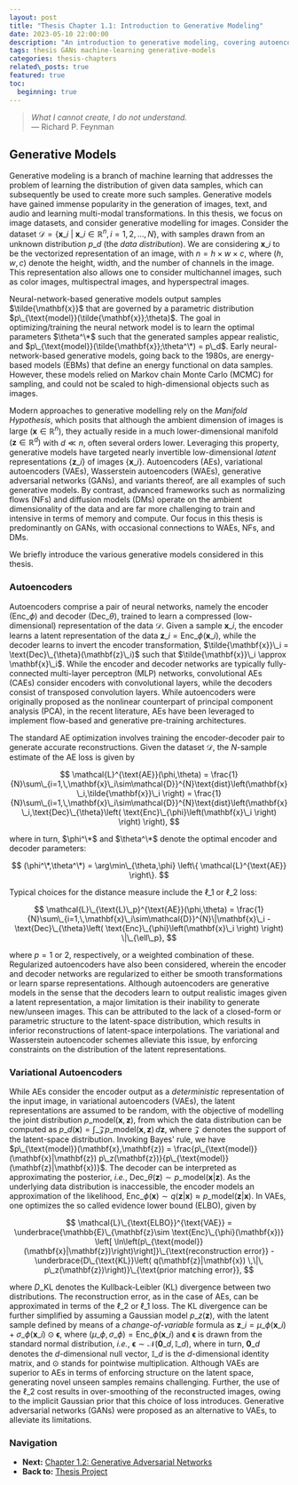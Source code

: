```yaml
---
layout: post
title: "Thesis Chapter 1.1: Introduction to Generative Modeling"
date: 2023-05-10 22:00:00
description: "An introduction to generative modeling, covering autoencoders, VAEs, GANs, flows, and diffusion models"
tags: thesis GANs machine-learning generative-models
categories: thesis-chapters
related\_posts: true
featured: true
toc:
  beginning: true
---
```


> *What I cannot create, I do not understand.*  
> — Richard P. Feynman

## Generative Models

Generative modeling is a branch of machine learning that addresses the problem of learning the distribution of given data samples, which can subsequently be used to create more such samples. Generative models have gained immense popularity in the generation of images, text, and audio and learning multi-modal transformations. In this thesis, we focus on image datasets, and consider generative modelling for images. Consider the dataset $\mathcal{D} = \big\{\mathbf{x}\_i~|~\mathbf{x}\_i\in\mathbb{R}^n,\,i=1,2,\ldots,N\big\}$, with samples drawn from an unknown distribution $p\_d$ (the *data distribution*). We are considering $\mathbf{x}\_i$ to be the vectorized representation of an image, with $n = h\times w\times c$, where $(h,w,c)$ denote the height, width, and the number of channels in the image. This representation also allows one to consider multichannel images, such as color images, multispectral images, and hyperspectral images.

Neural-network-based generative models output samples $\tilde{\mathbf{x}}$ that are governed by a parametric distribution $p\_{\text{model}}(\tilde{\mathbf{x}};\theta)$. The goal in optimizing/training the neural network model is to learn the optimal parameters $\theta^\*$ such that the generated samples appear realistic, and $p\_{\text{model}}(\tilde{\mathbf{x}};\theta^\*) = p\_d$. Early neural-network-based generative models, going back to the 1980s, are energy-based models (EBMs) that define an energy functional on data samples. However, these models relied on Markov chain Monte Carlo (MCMC) for sampling, and could not be scaled to high-dimensional objects such as images.

Modern approaches to generative modelling rely on the *Manifold Hypothesis*, which posits that although the ambient dimension of images is large $(\mathbf{x}\in\mathbb{R}^n)$, they actually reside in a much lower-dimensional manifold $(\mathbf{z}\in\mathbb{R}^d)$ with $d\ll n$, often several orders lower. Leveraging this property, generative models have targeted nearly invertible low-dimensional *latent* representations $\{\mathbf{z}\_i\}$ of images $\{\mathbf{x}\_i\}$. Autoencoders (AEs), variational autoencoders (VAEs), Wasserstein autoencoders (WAEs), generative adversarial networks (GANs), and variants thereof, are all examples of such generative models. By contrast, advanced frameworks such as normalizing flows (NFs) and diffusion models (DMs) operate on the ambient dimensionality of the data and are far more challenging to train and intensive in terms of memory and compute. Our focus in this thesis is predominantly on GANs, with occasional connections to WAEs, NFs, and DMs.

We briefly introduce the various generative models considered in this thesis.

### Autoencoders

Autoencoders comprise a pair of neural networks, namely the encoder $(\text{Enc}\_{\phi})$ and decoder $(\text{Dec}\_{\theta})$, trained to learn a compressed (low-dimensional) representation of the data $\mathcal{D}$. Given a sample $\mathbf{x}\_i$, the encoder learns a latent representation of the data $\mathbf{z}\_i = \text{Enc}\_{\phi}(\mathbf{x}\_i)$, while the decoder learns to invert the encoder transformation, $\tilde{\mathbf{x}}\_i = \text{Dec}\_{\theta}(\mathbf{z}\_i)$ such that $\tilde{\mathbf{x}}\_i \approx \mathbf{x}\_i$. While the encoder and decoder networks are typically fully-connected multi-layer perceptron (MLP) networks, convolutional AEs (CAEs) consider encoders with convolutional layers, while the decoders consist of transposed convolution layers. While autoencoders were originally proposed as the nonlinear counterpart of principal component analysis (PCA), in the recent literature, AEs have been leveraged to implement flow-based and generative pre-training architectures.

The standard AE optimization involves training the encoder-decoder pair to generate accurate reconstructions. Given the dataset $\mathcal{D}$, the $N$-sample estimate of the AE loss is given by

$$
\mathcal{L}^{\text{AE}}(\phi,\theta) = \frac{1}{N}\sum\_{i=1,\,\mathbf{x}\_i\sim\mathcal{D}}^{N}\text{dist}\left(\mathbf{x}\_i,\tilde{\mathbf{x}}\_i \right) = \frac{1}{N}\sum\_{i=1,\,\mathbf{x}\_i\sim\mathcal{D}}^{N}\text{dist}\left(\mathbf{x}\_i,\text{Dec}\_{\theta}\left( \text{Enc}\_{\phi}\left(\mathbf{x}\_i \right) \right) \right),
$$

where in turn, $\phi^\*$ and $\theta^\*$ denote the optimal encoder and decoder parameters:

$$
(\phi^\*,\theta^\*) = \arg\min\_{\theta,\phi} \left\{ \mathcal{L}^{\text{AE}} \right\}.
$$

Typical choices for the distance measure include the $\ell\_1$ or $\ell\_2$ loss:

$$
\mathcal{L}\_{\text{L}\_p}^{\text{AE}}(\phi,\theta) = \frac{1}{N}\sum\_{i=1,\,\mathbf{x}\_i\sim\mathcal{D}}^{N}\|\mathbf{x}\_i - \text{Dec}\_{\theta}\left( \text{Enc}\_{\phi}\left(\mathbf{x}\_i \right) \right) \|\_{\ell\_p},
$$

where $p = 1$ or $2$, respectively, or a weighted combination of these. Regularized autoencoders have also been considered, wherein the encoder and decoder networks are regularized to either be smooth transformations or learn sparse representations. Although autoencoders are generative models in the sense that the decoders learn to output realistic images given a latent representation, a major limitation is their inability to generate new/unseen images. This can be attributed to the lack of a closed-form or parametric structure to the latent-space distribution, which results in inferior reconstructions of latent-space interpolations. The variational and Wasserstein autoencoder schemes alleviate this issue, by enforcing constraints on the distribution of the latent representations.

### Variational Autoencoders

While AEs consider the encoder output as a *deterministic* representation of the input image, in variational autoencoders (VAEs), the latent representations are assumed to be random, with the objective of modelling the joint distribution $p\_{\text{model}}(\mathbf{x},\mathbf{z})$, from which the data distribution can be computed as $p\_d(\mathbf{x}) = \int\_{\mathcal{Z}} p\_{\text{model}}(\mathbf{x},\mathbf{z})\,d\mathbf{z}$, where $\mathcal{Z}$ denotes the support of the latent-space distribution. Invoking Bayes' rule, we have $p\_{\text{model}}(\mathbf{x},\mathbf{z}) = \frac{p\_{\text{model}}(\mathbf{x}|\mathbf{z}) p\_z(\mathbf{z})}{p\_{\text{model}}(\mathbf{z}|\mathbf{x})}$. The decoder can be interpreted as approximating the posterior, *i.e.*, $\text{Dec}\_{\theta}(\mathbf{z}) \sim p\_{\text{model}}(\mathbf{x}|\mathbf{z})$. As the underlying data distribution is inaccessible, the encoder models an approximation of the likelihood, $\text{Enc}\_{\phi}(\mathbf{x}) \sim q(\mathbf{z}|\mathbf{x}) \approx p\_{\text{model}}(\mathbf{z}|\mathbf{x})$. In VAEs, one optimizes the so called evidence lower bound (ELBO), given by

$$
\mathcal{L}\_{\text{ELBO}}^{\text{VAE}} = \underbrace{\mathbb{E}\_{\mathbf{z}\sim \text{Enc}\_{\phi}(\mathbf{x})} \left[ \ln\left(p\_{\text{model}}(\mathbf{x}|\mathbf{z})\right)\right]}\_{\text{reconstruction error}} - \underbrace{D\_{\text{KL}}\left( q(\mathbf{z}|\mathbf{x}) \,\|\, p\_z(\mathbf{z})\right)}\_{\text{prior matching error}},
$$

where $D\_{\text{KL}}$ denotes the Kullback-Leibler (KL) divergence between two distributions. The reconstruction error, as in the case of AEs, can be approximated in terms of the $\ell\_2$ or $\ell\_1$ loss. The KL divergence can be further simplified by assuming a Gaussian model $p\_z(\mathbf{z})$, with the latent sample defined by means of a *change-of-variable* formula as $\mathbf{z}\_i = \mu\_{\phi}(\mathbf{x}\_i)+ \sigma\_{\phi}(\mathbf{x}\_i)\odot\boldsymbol{\epsilon}$, where $(\mu\_{\phi},\sigma\_{\phi})= \text{Enc}\_{\phi}(\mathbf{x}\_i)$ and $\boldsymbol{\epsilon}$ is drawn from the standard normal distribution, *i.e.*, $\boldsymbol{\epsilon}\sim\mathcal{N}(\mathbf{0}\_d,\mathbb{I}\_d)$, where in turn, $\mathbf{0}\_d$ denotes the $d$-dimensional null vector, $\mathbb{I}\_d$ is the $d$-dimensional identity matrix, and $\odot$ stands for pointwise multiplication. Although VAEs are superior to AEs in terms of enforcing structure on the latent space, generating novel unseen samples remains challenging. Further, the use of the $\ell\_2$ cost results in over-smoothing of the reconstructed images, owing to the implicit Gaussian prior that this choice of loss introduces. Generative adversarial networks (GANs) were proposed as an alternative to VAEs, to alleviate its limitations.

### Navigation

- **Next:** [Chapter 1.2: Generative Adversarial Networks](/blog/2023/thesis-chapter-1p2-GANs/)
- **Back to:** [Thesis Project](/projects/1\_thesis/)


